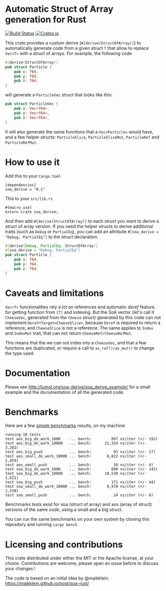 # Automatic Struct of Array generation for Rust

[![Build Status](https://travis-ci.org/lumol-org/soa-derive.svg?branch=master)](https://travis-ci.org/lumol-org/soa-derive)
[![Crates.io](https://img.shields.io/crates/v/soa_derive.svg)](https://crates.io/crates/soa_derive)

This crate provides a custom derive (`#[derive(StructOfArray)]`) to
automatically generate code from a given struct `T` that allow to replace
`Vec<T>` with a struct of arrays. For example, the following code

```rust
#[derive(StructOfArray)]
pub struct Particle {
    pub x: f64,
    pub y: f64,
    pub z: f64,
}
```

will generate a `ParticleVec` struct that looks like this:

```rust
pub struct ParticleVec {
    pub x: Vec<f64>,
    pub y: Vec<f64>,
    pub z: Vec<f64>,
}
```

It will also generate the same functions that a `Vec<Particle>` would have, and
a few helper structs: `ParticleSlice`, `ParticleSliceMut`, `ParticleRef` and
`ParticleRefMut`.

# How to use it

Add this to your `Cargo.toml`

```
[dependencies]
soa_derive = "0.1"
```

This to your `src/lib.rs`

```
#[macro_use]
extern crate soa_derive;
```

And then add `#[derive(StructOfArray)]` to each struct you want to derive a
struct of array version. If you need the helper structs to derive additional
traits (such as `Debug` or `PartialEq`), you can add an attribute
`#[soa_derive = "Debug, PartialEq"]` to the struct declaration.

```rust
#[derive(Debug, PartialEq, StructOfArray)]
#[soa_derive = "Debug, PartialEq"]
pub struct Particle {
    pub x: f64,
    pub y: f64,
    pub z: f64,
}
```

# Caveats and limitations

`Vec<T>` functionalities rely a lot on references and automatic *deref* feature,
for getting function from `[T]` and indexing. But the SoA vector (let's call it
`CheeseVec`, generated from the `Cheese` struct) generated by this crate can not
implement `Deref<Target=CheeseSlice>`, because `Deref` is required to return a
reference, and `CheeseSlice` is not a reference. The same applies to `Index` and
`IndexMut` trait, that can not return `CheeseRef/CheeseRefMut`.

This means that the we can not index into a `CheeseVec`, and that a few
functions are duplicated, or require a call to `as_ref()/as_mut()` to change the
type used.

# Documentation

Please see http://lumol.org/soa-derive/soa_derive_example/ for a small example
and the documentation of all the generated code.

# Benchmarks

Here are a few [simple benchmarks](benches/soa.rs) results, on my machine:

```
running 10 tests
test aos_big_do_work_1000    ... bench:         997 ns/iter (+/- 192)
test aos_big_do_work_10000   ... bench:      21,324 ns/iter (+/- 3,282)
test aos_big_push            ... bench:          93 ns/iter (+/- 17)
test aos_small_do_work_10000 ... bench:       8,822 ns/iter (+/- 1,459)
test aos_small_push          ... bench:          10 ns/iter (+/- 4)
test soa_big_do_work_1000    ... bench:         890 ns/iter (+/- 142)
test soa_big_do_work_10000   ... bench:      10,538 ns/iter (+/- 1,621)
test soa_big_push            ... bench:         171 ns/iter (+/- 44)
test soa_small_do_work_10000 ... bench:       8,978 ns/iter (+/- 1,538)
test soa_small_push          ... bench:          24 ns/iter (+/- 6)
```

Benchmarks tests exist for soa (struct of array) and aos (array of struct)
versions of the same code, using a small and a big struct.

You can run the same benchmarks on your own system by cloning this repository
and running `cargo bench`.

# Licensing and contributions

This crate distributed under either the MIT or the Apache license, at your
choice. Contributions are welcome, please open an issue before to discuss your
changes !

The code is based on an initial idea by @maikklein:  https://maikklein.github.io/post/soa-rust/
